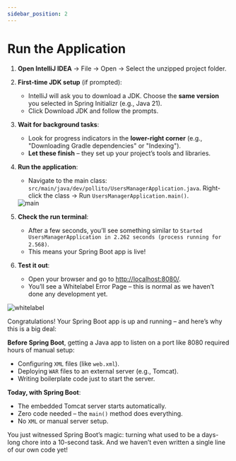 ```yaml
---
sidebar_position: 2
---
```


# Run the Application

1. **Open IntelliJ IDEA** → File → Open → Select the unzipped project folder.
2. **First-time JDK setup** (if prompted):
   * IntelliJ will ask you to download a JDK. Choose the **same version** you selected in Spring Initializr (e.g., Java 21).
   * Click Download JDK and follow the prompts.
3. **Wait for background tasks**:
   * Look for progress indicators in the **lower-right corner** (e.g., "Downloading Gradle dependencies" or "Indexing").
   * **Let these finish** – they set up your project’s tools and libraries.
4. **Run the application**:
   * Navigate to the main class: `src/main/java/dev/pollito/UsersManagerApplication.java`. Right-click the class → Run `UsersManagerApplication.main()`.
    
   <div>
      <img src={require('@site/static/img/lets-create-a-spring-boot-project/main.png').default} alt="main" />
   </div>

5. **Check the run terminal**:
   * After a few seconds, you’ll see something similar to `Started UsersManagerApplication in 2.262 seconds (process running for 2.568)`.
   * This means your Spring Boot app is live!
6. **Test it out**:
   * Open your browser and go to [http://localhost:8080/](http://localhost:8080/).
   * You’ll see a Whitelabel Error Page – this is normal as we haven’t done any development yet.

<div>
   <img src={require('@site/static/img/lets-create-a-spring-boot-project/whitelabel.png').default} alt="whitelabel" />
</div>

Congratulations! Your Spring Boot app is up and running – and here’s why this is a big deal:

**Before Spring Boot**, getting a Java app to listen on a port like 8080 required hours of manual setup:

* Configuring `XML` files (like `web.xml`).
* Deploying `WAR` files to an external server (e.g., Tomcat).
* Writing boilerplate code just to start the server.

**Today, with Spring Boot**:

* The embedded Tomcat server starts automatically.
* Zero code needed – the `main()` method does everything.
* No `XML` or manual server setup.

You just witnessed Spring Boot’s magic: turning what used to be a days-long chore into a 10-second task. And we haven’t even written a single line of our own code yet!
